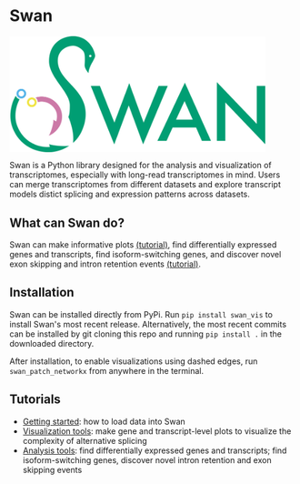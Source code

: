 # Swan
<img align="center" width="450" src="figures/swan_logo.png">

Swan is a Python library designed for the analysis and visualization of transcriptomes, especially with long-read transcriptomes in mind. Users can merge transcriptomes from different datasets and explore transcript models distict splicing and expression patterns across datasets.
<!-- 
## Table of contents
* [Installation](#installation)
* [Swan]
* [Vignette](#vignette)
* [Input File Formats](#fileformats) -->

## What can Swan do?
Swan can make informative plots [(tutorial)](https://github.com/fairliereese/swan_vis/blob/master/tutorials/Visualization.ipynb), find differentially expressed genes and transcripts, find isoform-switching genes, and discover novel exon skipping and intron retention events [(tutorial)](https://github.com/fairliereese/swan_vis/blob/master/tutorials/Analysis%20tools.ipynb).

## <a name="installation"></a>Installation
Swan can be installed directly from PyPi. Run `pip install swan_vis` to install Swan's most recent release. Alternatively, the most recent commits can be installed by git cloning this repo and running `pip install .` in the downloaded directory.

After installation, to enable visualizations using dashed edges, run `swan_patch_networkx` from anywhere in the terminal.

## Tutorials
* [Getting started](https://github.com/fairliereese/swan_vis/blob/master/tutorials/Getting%20started.ipynb): how to load data into Swan
* [Visualization tools](https://github.com/fairliereese/swan_vis/blob/master/tutorials/Visualization.ipynb): make gene and transcript-level plots to visualize the complexity of alternative splicing
* [Analysis tools](https://github.com/fairliereese/swan_vis/blob/master/tutorials/Analysis%20tools.ipynb): find differentially expressed genes and transcripts; find isoform-switching genes, discover novel intron retention and exon skipping events




<!-- # <a name="vignette"></a>Vignette
Here is an example of how to run Swan. 

```python
# import Swan library
import swan_vis as swan

# annotation and dataset transcriptome gtfs
annot_gtf = 'example/annot_adrm1.gtf'
hepg2_gtf = 'example/hepg2_adrm1.gtf'
hffc6_gtf = 'example/hffc6_adrm1.gtf'

# abundance table with counts for each transcript corresponding to datasets
ab_file = 'example/abundance.tsv'

# initialize an empty SwanGraph object
sg = swan.SwanGraph()

# add the annotation to the SwanGraph
sg.add_annotation(annot_gtf)

# add HepG2 and HFFc6 datasets to the SwanGraph along with the corresponding
# abundance information
sg.add_dataset('HepG2', hepg2_gtf,
	counts_file=ab_file,
	counts_cols='hepg2')
sg.add_dataset('HFFc6', hffc6_gtf,
	counts_file=ab_file,
	counts_cols='hffc6')
```

# <a name="fileformats"></a>Input File Formats
Currently, Swan works with several file types:
* GTF, used to add transcript models
	* Must have transcript entries. Future releases will only require exon entries.
	* Last column must have gene_id, gene_name, and transcript_id entries. These entries must correspond across datasets to be properly compared.
	* Swan includes a GTF validator that can be used to see if all the correct entires and fields are present in an input GTF it can be run from python as follows
```python
import swan_vis as swan
swan.validate_gtf('example/annot.gtf')
```
* TALON database, used to add transcript models
	* Currently, Swan has been tested with TALON databases from v5.0+.
* Abundance matrix
	* Each row in an abundance matrix corresponds to one transcript's expression. Each row must contain an entry corresponding to a transcript id from a dataset or annotation that has already been added to the SwanGraph.
Please also see the files in the [example](https://github.com/fairliereese/swan_vis/tree/master/example) folder.
 -->

